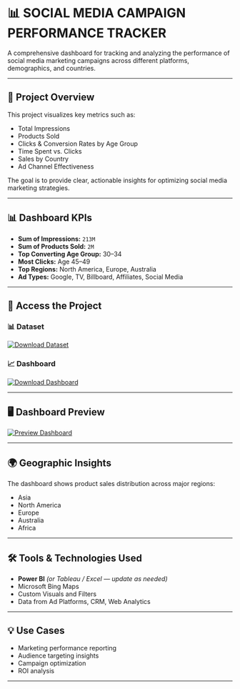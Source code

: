 # 📊 SOCIAL MEDIA CAMPAIGN PERFORMANCE TRACKER

A comprehensive dashboard for tracking and analyzing the performance of social media marketing campaigns across different platforms, demographics, and countries.

---

## 📌 Project Overview

This project visualizes key metrics such as:

- Total Impressions
- Products Sold
- Clicks & Conversion Rates by Age Group
- Time Spent vs. Clicks
- Sales by Country
- Ad Channel Effectiveness

The goal is to provide clear, actionable insights for optimizing social media marketing strategies.

---

## 📊 Dashboard KPIs

- **Sum of Impressions:** `213M`  
- **Sum of Products Sold:** `2M`  
- **Top Converting Age Group:** 30–34  
- **Most Clicks:** Age 45–49  
- **Top Regions:** North America, Europe, Australia  
- **Ad Types:** Google, TV, Billboard, Affiliates, Social Media

---

## 🔘 Access the Project

### 📊 Dataset  
[![Download Dataset](https://img.shields.io/badge/DOWNLOAD-DATASET-lightblue?style=for-the-badge&logo=microsoft-excel&logoColor=white)](https://github.com/amar4542/Future_DS_02/tree/main/Task%202%20Dataset)

### 📈 Dashboard  
[![Download Dashboard](https://img.shields.io/badge/DOWNLOAD-DASHBOARD-BrightYellow?style=for-the-badge&logo=tableau&logoColor=white)](https://github.com/amar4542/Future_DS_02/raw/main/Future_DS_02.pbit)

---

## 🖥 Dashboard Preview  

[![Preview Dashboard](https://img.shields.io/badge/VIEW-DASHBOARD-Redstyle=for-the-badge&logo=google-chrome&logoColor=white)](https://github.com/amar4542/Future_DS_02/blob/main/Snapshot%20of%20Social%20Media%20Campaign%20Performance.png)

---

## 🌍 Geographic Insights

The dashboard shows product sales distribution across major regions:

- Asia
- North America
- Europe
- Australia
- Africa

---

## 🛠 Tools & Technologies Used

- **Power BI** *(or Tableau / Excel — update as needed)*
- Microsoft Bing Maps
- Custom Visuals and Filters
- Data from Ad Platforms, CRM, Web Analytics

---

## 💡 Use Cases

- Marketing performance reporting
- Audience targeting insights
- Campaign optimization
- ROI analysis

---

